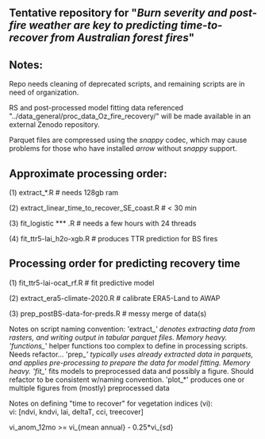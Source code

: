 ## **Tentative repository for "*Burn severity and post-fire weather are key to predicting time-to-recover from Australian forest fires*"**

## Notes:

Repo needs cleaning of deprecated scripts, and remaining scripts are in need of organization.

RS and post-processed model fitting data referenced "../data_general/proc_data_Oz_fire_recovery/" will be made available in an external Zenodo repository.

Parquet files are compressed using the *snappy* codec, which may cause problems for those who have installed *arrow* without *snappy* support.

## Approximate processing order:

\(1\) extract\_\*.R \# needs 128gb ram

\(2\) extract_linear_time_to_recover_SE_coast.R \# \< 30 min

\(3\) fit_logistic \*\*\* .R \# needs a few hours with 24 threads

\(4\) fit_ttr5-lai_h2o-xgb.R \# produces TTR prediction for BS fires

## Processing order for predicting recovery time

\(1\) fit_ttr5-lai-ocat_rf.R \# fit predictive model

\(2\) extract_era5-climate-2020.R \# calibrate ERA5-Land to AWAP

\(3\) prep_postBS-data-for-preds.R \# messy merge of data(s)

Notes on script naming convention: 'extract\_*' denotes extracting data from rasters, and writing output in tabular parquet files. Memory heavy. 'functions\_*' helper functions too complex to define in processing scripts. Needs refactor... 'prep\_*' typically uses already extracted data in parquets, and applies pre-processing to prepare the data for model fitting. Memory heavy. 'fit\_*' fits models to preprocessed data and possibly a figure. Should refactor to be consistent w/naming convention. 'plot\_\*' produces one or multiple figures from (mostly) preprocessed data

Notes on defining "time to recover" for vegetation indices (vi):  
vi: [ndvi, kndvi, lai, deltaT, cci, treecover]

vi_anom_12mo \>= vi\_{mean annual} - 0.25\*vi\_{sd}
